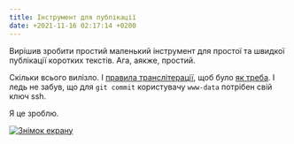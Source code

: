 ```yaml
---
title: Інструмент для публікації
date: +2021-11-16 02:17:14 +0200
---
```


Вирішив зробити простий маленький інструмент для простої та швидкої публікації коротких текстів. Ага, аякже, простий.

Скільки всього вилізло. І [правила транслітерації][2], щоб було [як треба][1]. І ледь не забув, що для `git commit` користувачу `www-data` потрібен свій ключ ssh.

Я це зроблю.

[![Знімок екрану](/uploads/screen_02-17-05.png)](/uploads/screen_02-17-05.png)

[1]: /2017/10/16/biesit-translit.html
[2]: https://zakon.rada.gov.ua/laws/show/55-2010-%D0%BF
